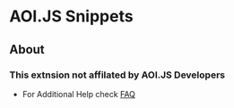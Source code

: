 # AOI.JS Snippets

## About
### **This extnsion not affilated by AOI.JS Developers**

* For Additional Help check [FAQ](https://github.com/AlexandraX221/aoi.js-snippets/wiki/FAQ)
